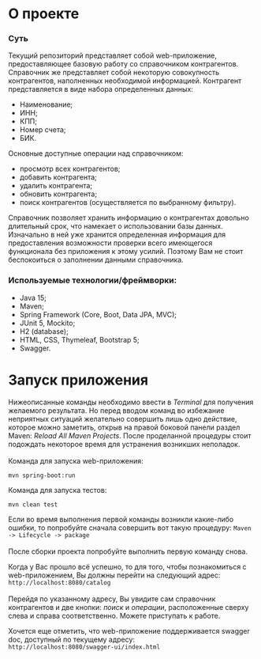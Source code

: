 # О проекте
### Суть
Текущий репозиторий представляет собой web-приложение, предоставляющее базовую работу со справочником контрагентов. Справочник же представляет собой некоторую
совокупность контрагентов, наполненных необходимой информацией. Контрагент представляется в виде набора определенных данных:
- Наименование;
- ИНН;
- КПП;
- Номер счета;
- БИК.

Основные доступные операции над справочником:
- просмотр всех контрагентов;
- добавить контрагента;
- удалить контрагента;
- обновить контрагента;
- поиск контрагентов (осуществляется по выбранному фильтру).

Справочник позволяет хранить информацию о контрагентах довольно длительный срок, что намекает о использовании базы данных. Изначально в ней уже хранится определенная
информация для предоставления возможности проверки всего имеющегося функционала без приложения к этому усилий. Поэтому Вам не стоит беспокоиться о заполнении 
данными справочника.

### Используемые технологии/фреймворки:
- Java 15;
- Maven;
- Spring Framework (Core, Boot, Data JPA, MVC);
- JUnit 5, Mockito;
- H2 (database);
- HTML, CSS, Thymeleaf, Bootstrap 5;
- Swagger.


# Запуск приложения
Нижеописанные команды необходимо ввести в _Terminal_ для получения желаемого результата. Но перед вводом команд во избежание неприятных ситуаций желательно совершить
лишь одно действие, которое можно заметить, открыв на правой боковой панели раздел Maven: *Reload All Maven Projects*. После проделанной процедуры стоит подождать некоторое
время для устранения возникших неполадок.<br/><br/>
Команда для запуска web-приложения:<br/>
```
mvn spring-boot:run
```

Команда для запуска тестов:<br/>
```
mvn clean test
```

Если во время выполнения первой команды возникли какие-либо ошибки, то попробуйте сначала совершить вот такую процедуру: `Maven -> Lifecycle -> package`<br/><br/>
После сборки проекта попробуйте выполнить первую команду снова.

Когда у Вас прошло всё успешно, то для того, чтобы познакомиться с web-приложением, Вы должны перейти на следующий адрес:<br/>
`http://localhost:8080/catalog` <br/><br/>
Перейдя по указанному адресу, Вы увидите сам справочник контрагентов и две кнопки: *поиск* и *операции*, расположенные сверху слева и справа соответственно.
Можете приступать к работе.

Хочется еще отметить, что web-приложение поддерживается swagger doc, доступный по текущему адресу:<br/>
`http://localhost:8080/swagger-ui/index.html`
